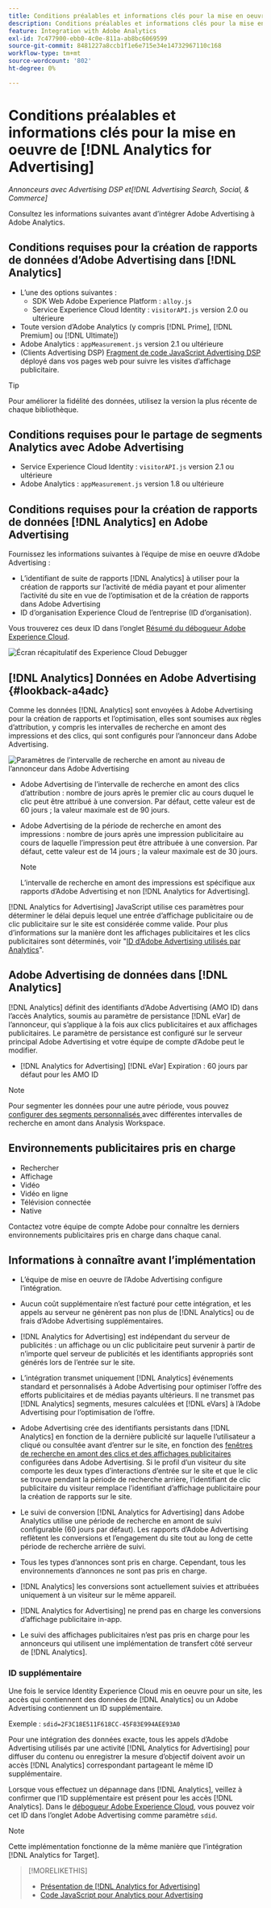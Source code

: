 ```yaml
---
title: Conditions préalables et informations clés pour la mise en oeuvre de  [!DNL Analytics for Advertising]
description: Conditions préalables et informations clés pour la mise en oeuvre de  [!DNL Analytics for Advertising]
feature: Integration with Adobe Analytics
exl-id: 7c477900-ebb0-4c0e-811a-ab8bc6069599
source-git-commit: 8481227a8ccb1f1e6e715e34e14732967110c168
workflow-type: tm+mt
source-wordcount: '802'
ht-degree: 0%

---
```


# Conditions préalables et informations clés pour la mise en oeuvre de [!DNL Analytics for Advertising]

*Annonceurs avec Advertising DSP et[!DNL Advertising Search, Social, & Commerce]*

Consultez les informations suivantes avant d’intégrer Adobe Advertising à Adobe Analytics.

## Conditions requises pour la création de rapports de données d’Adobe Advertising dans [!DNL Analytics]

* L’une des options suivantes :
   * SDK Web Adobe Experience Platform : `alloy.js`
   * Service Experience Cloud Identity : `visitorAPI.js` version 2.0 ou ultérieure
* Toute version d’Adobe Analytics (y compris [!DNL Prime], [!DNL Premium] ou [!DNL Ultimate])
* Adobe Analytics : `appMeasurement.js` version 2.1 ou ultérieure
* (Clients Advertising DSP) [Fragment de code JavaScript Advertising DSP](javascript.md) déployé dans vos pages web pour suivre les visites d’affichage publicitaire.

>[!TIP]
>
>Pour améliorer la fidélité des données, utilisez la version la plus récente de chaque bibliothèque.

## Conditions requises pour le partage de segments Analytics avec Adobe Advertising

* Service Experience Cloud Identity : `visitorAPI.js` version 2.1 ou ultérieure
* Adobe Analytics : `appMeasurement.js` version 1.8 ou ultérieure

## Conditions requises pour la création de rapports de données [!DNL Analytics] en Adobe Advertising

Fournissez les informations suivantes à l’équipe de mise en oeuvre d’Adobe Advertising :

* L’identifiant de suite de rapports [!DNL Analytics] à utiliser pour la création de rapports sur l’activité de média payant et pour alimenter l’activité du site en vue de l’optimisation et de la création de rapports dans Adobe Advertising
* ID d’organisation Experience Cloud de l’entreprise (ID d’organisation).

Vous trouverez ces deux ID dans l’onglet [Résumé du débogueur Adobe Experience Cloud](https://experienceleague.adobe.com/docs/debugger/using-v2/summary.html).

![Écran récapitulatif des Experience Cloud Debugger](/help/integrations/assets/a4adc-debugger-summary.png)

## [!DNL Analytics] Données en Adobe Advertising {#lookback-a4adc}

Comme les données [!DNL Analytics] sont envoyées à Adobe Advertising pour la création de rapports et l’optimisation, elles sont soumises aux règles d’attribution, y compris les intervalles de recherche en amont des impressions et des clics, qui sont configurés pour l’annonceur dans Adobe Advertising.

![Paramètres de l’intervalle de recherche en amont au niveau de l’annonceur dans Adobe Advertising](/help/integrations/assets/a4adc-lookbacks.png)

* Adobe Advertising de l’intervalle de recherche en amont des clics d’attribution : nombre de jours après le premier clic au cours duquel le clic peut être attribué à une conversion. Par défaut, cette valeur est de 60 jours ; la valeur maximale est de 90 jours.
* Adobe Advertising de la période de recherche en amont des impressions : nombre de jours après une impression publicitaire au cours de laquelle l’impression peut être attribuée à une conversion. Par défaut, cette valeur est de 14 jours ; la valeur maximale est de 30 jours.

  >[!NOTE]
  >
  > L’intervalle de recherche en amont des impressions est spécifique aux rapports d’Adobe Advertising et non [!DNL Analytics for Advertising].

[!DNL Analytics for Advertising] JavaScript utilise ces paramètres pour déterminer le délai depuis lequel une entrée d’affichage publicitaire ou de clic publicitaire sur le site est considérée comme valide. Pour plus d’informations sur la manière dont les affichages publicitaires et les clics publicitaires sont déterminés, voir &quot;[ID d’Adobe Advertising utilisés par Analytics](ids.md)&quot;.

## Adobe Advertising de données dans [!DNL Analytics]

[!DNL Analytics] définit des identifiants d’Adobe Advertising (AMO ID) dans l’accès Analytics, soumis au paramètre de persistance [!DNL eVar] de l’annonceur, qui s’applique à la fois aux clics publicitaires et aux affichages publicitaires. Le paramètre de persistance est configuré sur le serveur principal Adobe Advertising et votre équipe de compte d’Adobe peut le modifier.

* [!DNL Analytics for Advertising] [!DNL eVar] Expiration : 60 jours par défaut pour les AMO ID

>[!NOTE]
>
>Pour segmenter les données pour une autre période, vous pouvez [ configurer des segments personnalisés ](https://experienceleague.adobe.com/docs/analytics/components/segmentation/segmentation-workflow/seg-build.html) avec différentes intervalles de recherche en amont dans Analysis Workspace.

## Environnements publicitaires pris en charge

* Rechercher
* Affichage
* Vidéo
* Vidéo en ligne
* Télévision connectée
* Native

Contactez votre équipe de compte Adobe pour connaître les derniers environnements publicitaires pris en charge dans chaque canal.

## Informations à connaître avant l’implémentation

* L’équipe de mise en oeuvre de l’Adobe Advertising configure l’intégration.

* Aucun coût supplémentaire n’est facturé pour cette intégration, et les appels au serveur ne génèrent pas non plus de [!DNL Analytics] ou de frais d’Adobe Advertising supplémentaires.

* [!DNL Analytics for Advertising] est indépendant du serveur de publicités : un affichage ou un clic publicitaire peut survenir à partir de n’importe quel serveur de publicités et les identifiants appropriés sont générés lors de l’entrée sur le site.

* L’intégration transmet uniquement [!DNL Analytics] événements standard et personnalisés à Adobe Advertising pour optimiser l’offre des efforts publicitaires et de médias payants ultérieurs. Il ne transmet pas [!DNL Analytics] segments, mesures calculées et [!DNL eVars] à l’Adobe Advertising pour l’optimisation de l’offre.

* Adobe Advertising crée des identifiants persistants dans [!DNL Analytics] en fonction de la dernière publicité sur laquelle l’utilisateur a cliqué ou consultée avant d’entrer sur le site, en fonction des [fenêtres de recherche en amont des clics et des affichages publicitaires](#lookback-a4adc) configurées dans Adobe Advertising. Si le profil d’un visiteur du site comporte les deux types d’interactions d’entrée sur le site et que le clic se trouve pendant la période de recherche arrière, l’identifiant de clic publicitaire du visiteur remplace l’identifiant d’affichage publicitaire pour la création de rapports sur le site.

* Le suivi de conversion [!DNL Analytics for Advertising] dans Adobe Analytics utilise une période de recherche en amont de suivi configurable (60 jours par défaut). Les rapports d’Adobe Advertising reflètent les conversions et l’engagement du site tout au long de cette période de recherche arrière de suivi.

* Tous les types d’annonces sont pris en charge. Cependant, tous les environnements d’annonces ne sont pas pris en charge.

* [!DNL Analytics] les conversions sont actuellement suivies et attribuées uniquement à un visiteur sur le même appareil.

* [!DNL Analytics for Advertising] ne prend pas en charge les conversions d’affichage publicitaire in-app.

* Le suivi des affichages publicitaires n’est pas pris en charge pour les annonceurs qui utilisent une implémentation de transfert côté serveur de [!DNL Analytics].

### ID supplémentaire

Une fois le service Identity Experience Cloud mis en oeuvre pour un site, les accès qui contiennent des données de [!DNL Analytics] ou un Adobe Advertising contiennent un ID supplémentaire.

Exemple : `sdid=2F3C18E511F618CC-45F83E994AEE93A0`

Pour une intégration des données exacte, tous les appels d’Adobe Advertising utilisés par une activité [!DNL Analytics for Advertising] pour diffuser du contenu ou enregistrer la mesure d’objectif doivent avoir un accès [!DNL Analytics] correspondant partageant le même ID supplémentaire.

Lorsque vous effectuez un dépannage dans [!DNL Analytics], veillez à confirmer que l’ID supplémentaire est présent pour les accès [!DNL Analytics]. Dans le [débogueur Adobe Experience Cloud](https://experienceleague.adobe.com/docs/debugger/using-v2/summary.html), vous pouvez voir cet ID dans l’onglet Adobe Advertising comme paramètre `sdid`.

>[!NOTE]
>
> Cette implémentation fonctionne de la même manière que l’intégration [!DNL Analytics for Target].

>[!MORELIKETHIS]
>
>* [Présentation de [!DNL Analytics for Advertising]](overview.md)
>* [Code JavaScript pour Analytics pour Advertising](/help/integrations/analytics/javascript.md)
